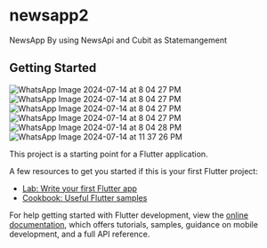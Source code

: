# newsapp2

NewsApp By using NewsApi and Cubit as Statemangement

## Getting Started
![WhatsApp Image 2024-07-14 at 8 04 27 PM](https://github.com/user-attachments/assets/b50564ce-f5f1-4092-ad52-e005fa761e3c)
![WhatsApp Image 2024-07-14 at 8 04 27 PM](https://github.com/user-attachments/assets/ee19eb38-9821-432a-9f53-f44dbf4e65b3)
![WhatsApp Image 2024-07-14 at 8 04 27 PM](https://github.com/user-attachments/assets/4bd59173-5bf4-4805-b9fa-b59e7a1cf763)
![WhatsApp Image 2024-07-14 at 8 04 27 PM](https://github.com/user-attachments/assets/7dd43361-33ac-49c4-94c5-739363674881)
![WhatsApp Image 2024-07-14 at 8 04 28 PM](https://github.com/user-attachments/assets/16e05586-4d4e-47bf-b370-78dc74812c9b)
![WhatsApp Image 2024-07-14 at 11 37 26 PM](https://github.com/user-attachments/assets/1cb36753-ff91-4a97-b92f-6241d2cd69a6)






This project is a starting point for a Flutter application.

A few resources to get you started if this is your first Flutter project:

- [Lab: Write your first Flutter app](https://docs.flutter.dev/get-started/codelab)
- [Cookbook: Useful Flutter samples](https://docs.flutter.dev/cookbook)

For help getting started with Flutter development, view the
[online documentation](https://docs.flutter.dev/), which offers tutorials,
samples, guidance on mobile development, and a full API reference.
